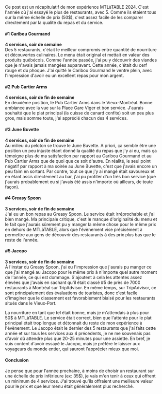 Ce post est un récapitulatif de mon expérience MTLàTABLE 2024. C'est l'année où j'ai essayé le plus de restaurants, avec 5. Comme ils étaient tous sur la même échelle de prix (50$), c'est assez facile de les comparer directement par la qualité du repas et du service.

#### #1 Caribou Gourmand

**4 services, soir de semaine**  
Des 5 restaurants, c'était le meilleur compromis entre quantité de nourriture et découvertes culinaires. Le menu était original et mettait en valeur des produits québécois. Comme l'année passée, j'ai pu y découvrir des viandes que je n'avais jamais mangées auparavant. Cette année, c'était du cerf rouge et du phoque. J'ai quitté le Caribou Gourmand le ventre plein, avec l'impression d'avoir eu un excellent repas pour mon argent.

#### #2 Pub Cartier Arms

**4 services, soir de fin de semaine**  
En deuxième position, le Pub Cartier Arms dans le Vieux-Montréal. Bonne ambiance avec la vue sur la Place Gare Viger et bon service. J'aurais souhaité que le plat principal (la cuisse de canard confite) soit un peu plus gros, mais somme toute, j'ai apprécié chacun des 4 services.

#### #3 June Buvette

**4 services, soir de fin de semaine**  
Au milieu du peloton se trouve le June Buvette. A priori, ça semble être une position un peu injuste étant donné la qualité du repas que j'y ai eu, mais ça témoigne plus de ma satisfaction par rapport au Caribou Gourmand et au Pub Cartier Arms que de quoi que ce soit d'autre. En réalité, le seul point négatif par rapport à ma soirée au June Buvette, c'est que j'avais encore un peu faim en sortant. Par contre, tout ce que j'y ai mangé était savoureux et en étant assis directement au bar, j'ai pu profiter d'un très bon service (que j'aurais probablement eu si j'avais été assis n'importe où ailleurs, de toute façon).

#### #4 Greasy Spoon

**3 services, soir de fin de semaine**  
J'ai eu un bon repas au Greasy Spoon. Le service était irréprochable et j'ai bien mangé. Ma principale critique, c'est le manque d'originalité du menu et le fait que j'aurais sûrement pu y manger la même chose pour le même prix en dehors de MTLàTABLE, alors que l'évènement vise précisément à permettre aux gens de découvrir des restaurants à des prix plus bas que le reste de l'année.

#### #5 Jacopo

**3 services, soir de fin de semaine**  
À l'instar du Greasy Spoon, j'ai eu l'impression que j'aurais pu manger ce que j'ai mangé au Jacopo pour le même prix à n'importe quel autre moment de l'année, ce qui est dommage. S'ajoutent à cela les attentes assez élevées que j'avais en sachant qu'il était classé #5 de près de 7000 restaurants à Montréal sur TripAdvisor. En même temps, sur TripAdvisor, ce sont principalement des évaluations de touristes, donc c'est facile d'imaginer que le classement est favorablement biaisé pour les restaurants situés dans le Vieux-Port.

La nourriture en tant que tel était bonne, mais je m'attendais à plus pour 50$ à MTLàTABLE. Le service était correct, bien que l'attente pour le plat principal était trop longue et détonnait du reste de mon expérience à l'évènement. Le Jacopo était le dernier des 5 restaurants que j'ai faits cette année et sur tous les services aux 4 précédents, je ne me souvenais pas d'avoir dû attendre plus que 20-25 minutes pour une assiette. En bref, je suis content d'avoir essayé le Jacopo, mais je préfère le laisser aux voyageurs du monde entier, qui sauront l'apprécier mieux que moi.

#### Conclusion

Je pense que pour l'année prochaine, à moins de choisir un restaurant sur une échelle de prix inférieure (ex: 35$), je vais m'en tenir à ceux qui offrent un minimum de 4 services. J'ai trouvé qu'ils offraient une meilleure valeur pour le prix et que leur menu était généralement plus recherché.
